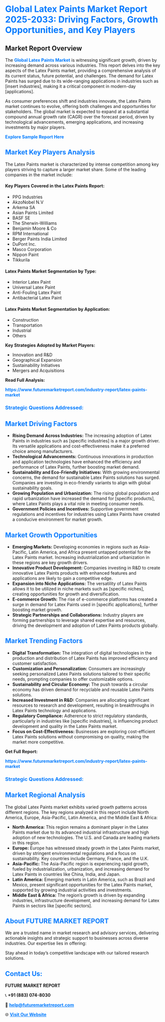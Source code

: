 <h1 style="color: #007BFF;">Global Latex Paints Market Report 2025-2033: Driving Factors, Growth Opportunities, and Key Players</h1>

<section id="overview">
<h2>Market Report Overview</h2>
<p>The <a href="https://www.futuremarketreport.com/industry-report/latex-paints-market" style="color: #007BFF; text-decoration: none;"><strong>Global Latex Paints Market</strong></a> is witnessing significant growth, driven by increasing demand across various industries. This report delves into the key aspects of the Latex Paints market, providing a comprehensive analysis of its current status, future potential, and challenges. The demand for Latex Paints has surged due to its wide-ranging applications in industries such as [insert industries], making it a critical component in modern-day [applications].</p>
<p>As consumer preferences shift and industries innovate, the Latex Paints market continues to evolve, offering both challenges and opportunities for stakeholders. The global market is expected to expand at a substantial compound annual growth rate (CAGR) over the forecast period, driven by technological advancements, emerging applications, and increasing investments by major players.</p>
</section>

<section id="overview">
<p><a href="https://www.futuremarketreport.com/request-sample/reportId=59416" style="color: #007BFF; text-decoration: none;"><strong>Explore Sample Report Here</strong></a></p>
</section>

<section id="key-players">
<h2 style="color: #007BFF;">Market Key Players Analysis</h2>
<p>The Latex Paints market is characterized by intense competition among key players striving to capture a larger market share. Some of the leading companies in the market include:</p>
<h4>Key Players Covered in the Latex Paints Report:</h4>
<ul><li>PPG Industries</li><li>AkzoNobel N.V</li><li>Arkema SA</li><li>Asian Paints Limited</li><li>BASF SE</li><li>The Sherwin-Williams</li><li>Benjamin Moore &amp; Co</li><li>RPM International</li><li>Berger Paints India Limited</li><li>DuPont Inc.</li><li>Masco Corporation</li><li>Nippon Paint</li><li>Tikkurila</li></ul>
<h4>Latex Paints Market Segmentation by Type:</h4>
<ul><li>Interior Latex Paint</li><li>Universal Latex Paint</li><li>Anti-Fouling Latex Paint</li><li>Antibacterial Latex Paint</li></ul>

<h4>Latex Paints Market Segmentation by Application:</h4>
<ul><li>Construction</li><li>Transportation</li><li>Industrial</li><li>Others</li></ul>
<p><strong>Key Strategies Adopted by Market Players:</strong></p>
<ul>
<li>Innovation and R&D</li>
<li>Geographical Expansion</li>
<li>Sustainability Initiatives</li>
<li>Mergers and Acquisitions</li>
</ul>
</section>

<section>
<p><strong>Read Full Analysis: </strong></p><a href="https://www.futuremarketreport.com/industry-report/latex-paints-market" style="color: #007BFF; text-decoration: none;"><strong>https://www.futuremarketreport.com/industry-report/latex-paints-market</strong></a>
<h3 style="color: #007BFF;">Strategic Questions Addressed:</h3>
</section>

<section id="driving-factors">
<h2 style="color: #007BFF;">Market Driving Factors</h2>
<ul>
<li><strong>Rising Demand Across Industries:</strong> The increasing adoption of Latex Paints in industries such as [specific industries] is a major growth driver. Its versatile applications and cost-effectiveness make it a preferred choice among manufacturers.</li>
<li><strong>Technological Advancements:</strong> Continuous innovations in production and application technologies have enhanced the efficiency and performance of Latex Paints, further boosting market demand.</li>
<li><strong>Sustainability and Eco-Friendly Initiatives:</strong> With growing environmental concerns, the demand for sustainable Latex Paints solutions has surged. Companies are investing in eco-friendly variants to align with global sustainability goals.</li>
<li><strong>Growing Population and Urbanization:</strong> The rising global population and rapid urbanization have increased the demand for [specific products], where Latex Paints plays a vital role in meeting consumer needs.</li>
<li><strong>Government Policies and Incentives:</strong> Supportive government regulations and incentives for industries using Latex Paints have created a conducive environment for market growth.</li>
</ul>
</section>

<section id="growth-opportunities">
<h2 style="color: #007BFF;">Market Growth Opportunities</h2>
<ul>
<li><strong>Emerging Markets:</strong> Developing economies in regions such as Asia-Pacific, Latin America, and Africa present untapped potential for the Latex Paints market. Increasing industrialization and urbanization in these regions are key growth drivers.</li>
<li><strong>Innovative Product Development:</strong> Companies investing in R&D to create innovative Latex Paints products with enhanced features and applications are likely to gain a competitive edge.</li>
<li><strong>Expansion into Niche Applications:</strong> The versatility of Latex Paints allows it to be utilized in niche markets such as [specific niches], creating opportunities for growth and diversification.</li>
<li><strong>E-commerce Growth:</strong> The rise of e-commerce platforms has created a surge in demand for Latex Paints used in [specific applications], further boosting market growth.</li>
<li><strong>Strategic Partnerships and Collaborations:</strong> Industry players are forming partnerships to leverage shared expertise and resources, driving the development and adoption of Latex Paints products globally.</li>
</ul>
</section>

<section id="trending-factors">
<h2 style="color: #007BFF;">Market Trending Factors</h2>
<ul>
<li><strong>Digital Transformation:</strong> The integration of digital technologies in the production and distribution of Latex Paints has improved efficiency and customer satisfaction.</li>
<li><strong>Customization and Personalization:</strong> Consumers are increasingly seeking personalized Latex Paints solutions tailored to their specific needs, prompting companies to offer customizable options.</li>
<li><strong>Sustainability and Circular Economy:</strong> The push towards a circular economy has driven demand for recyclable and reusable Latex Paints solutions.</li>
<li><strong>Increased Investment in R&D:</strong> Companies are allocating significant resources to research and development, resulting in breakthroughs in Latex Paints technology and applications.</li>
<li><strong>Regulatory Compliance:</strong> Adherence to strict regulatory standards, particularly in industries like [specific industries], is influencing product development and quality in the Latex Paints market.</li>
<li><strong>Focus on Cost-Effectiveness:</strong> Businesses are exploring cost-efficient Latex Paints solutions without compromising on quality, making the market more competitive.</li>
</ul>
</section>

<section>
<p><strong>Get Full Report: </strong></p><a href="https://www.futuremarketreport.com/industry-report/latex-paints-market" style="color: #007BFF; text-decoration: none;"><strong>https://www.futuremarketreport.com/industry-report/latex-paints-market</strong></a>
<h3 style="color: #007BFF;">Strategic Questions Addressed:</h3>
</section>


<section id="regional-analysis">
<h2 style="color: #007BFF;">Market Regional Analysis</h2>
<p>The global Latex Paints market exhibits varied growth patterns across different regions. The key regions analyzed in this report include North America, Europe, Asia-Pacific, Latin America, and the Middle East & Africa:</p>
<ul>
<li><strong>North America:</strong> This region remains a dominant player in the Latex Paints market due to its advanced industrial infrastructure and high adoption of new technologies. The U.S. and Canada are leading markets in this region.</li>
<li><strong>Europe:</strong> Europe has witnessed steady growth in the Latex Paints market, driven by stringent environmental regulations and a focus on sustainability. Key countries include Germany, France, and the U.K.</li>
<li><strong>Asia-Pacific:</strong> The Asia-Pacific region is experiencing rapid growth, fueled by industrialization, urbanization, and increasing demand for Latex Paints in countries like China, India, and Japan.</li>
<li><strong>Latin America:</strong> Emerging markets in Latin America, such as Brazil and Mexico, present significant opportunities for the Latex Paints market, supported by growing industrial activities and investments.</li>
<li><strong>Middle East & Africa:</strong> The region’s growth is driven by expanding industries, infrastructure development, and increasing demand for Latex Paints in sectors like [specific sectors].</li>
</ul>
</section>

<footer>
<h2 style="color: #007BFF;">About FUTURE MARKET REPORT</h2>
<p>We are a trusted name in market research and advisory services, delivering actionable insights and strategic support to businesses across diverse industries. Our expertise lies in offering:</p>

<p>Stay ahead in today’s competitive landscape with our tailored research solutions.</p>

<h2 style="color: #007BFF;">Contact Us:</h2>
<p><strong>FUTURE MARKET REPORT</strong></p>
<p>📞 <strong>+91 (883) 074-8030</strong></p>
<p>📧 <strong><a href="mailto:help@futuremarketreport.com" style="color: #007BFF;">help@futuremarketreport.com</a></strong></p>
<p>🌐 <strong><a href="https://www.futuremarketreport.com/" style="color: #007BFF;">Visit Our Website</a></strong></p>
</footer>